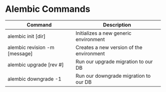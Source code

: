# Alembic Commands

| Command                       | Description                              |
| ----------------------------- | ---------------------------------------- |
| alembic init [dir]            | Initializes a new generic environment    |
| alembic revision -m [message] | Creates a new version of the environment |
| alembic upgrade [rev #]       | Run our upgrade migration to our DB      |
| alembic downgrade -1          | Run our downgrade migration to our DB    |
